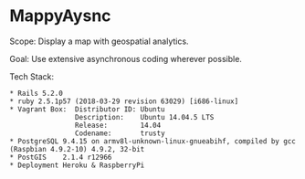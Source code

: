 # MappyAysnc

Scope:  Display a map with geospatial analytics.

Goal:   Use extensive asynchronous coding wherever possible.

Tech Stack:

    * Rails 5.2.0
    * ruby 2.5.1p57 (2018-03-29 revision 63029) [i686-linux]
    * Vagrant Box:  Distributor ID: Ubuntu
                    Description:	Ubuntu 14.04.5 LTS
                    Release:        14.04
                    Codename:       trusty
    * PostgreSQL 9.4.15 on armv8l-unknown-linux-gnueabihf, compiled by gcc (Raspbian 4.9.2-10) 4.9.2, 32-bit
    * PostGIS    2.1.4 r12966
    * Deployment Heroku & RaspberryPi
